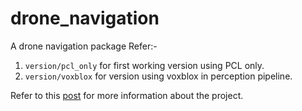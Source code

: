 # drone_navigation
A drone navigation package
Refer:-
1. `version/pcl_only` for first working version using PCL only.
2. `version/voxblox` for version using voxblox in perception pipeline.

Refer to this [post](https://suhrudhsarathy.github.io/posts/2020/10-auto-drone-nav) for more information about the project.
